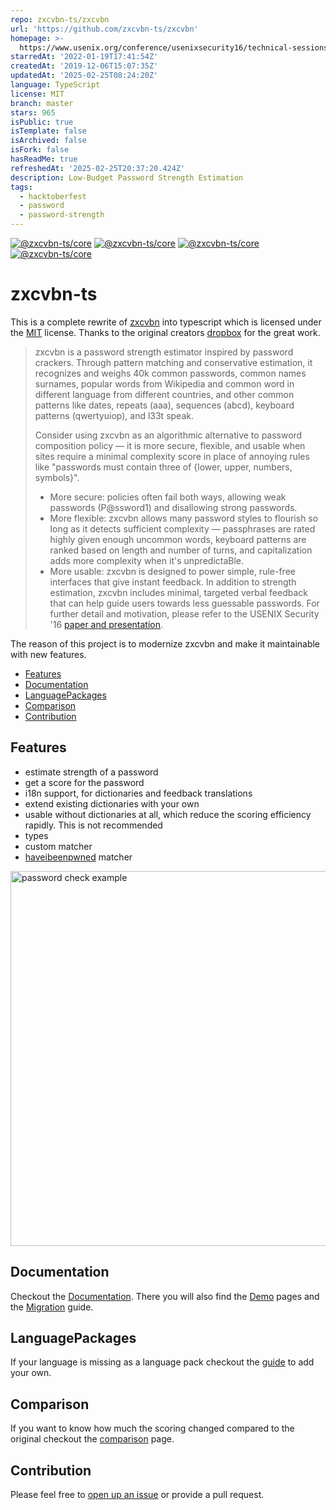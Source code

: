 ```yaml
---
repo: zxcvbn-ts/zxcvbn
url: 'https://github.com/zxcvbn-ts/zxcvbn'
homepage: >-
  https://www.usenix.org/conference/usenixsecurity16/technical-sessions/presentation/wheeler
starredAt: '2022-01-19T17:41:54Z'
createdAt: '2019-12-06T15:07:35Z'
updatedAt: '2025-02-25T08:24:20Z'
language: TypeScript
license: MIT
branch: master
stars: 965
isPublic: true
isTemplate: false
isArchived: false
isFork: false
hasReadMe: true
refreshedAt: '2025-02-25T20:37:20.424Z'
description: Low-Budget Password Strength Estimation
tags:
  - hacktoberfest
  - password
  - password-strength
---
```


[![@zxcvbn-ts/core](https://badgen.net/bundlephobia/min/@zxcvbn-ts/core)](https://bundlephobia.com/result?p=@zxcvbn-ts/core)
[![@zxcvbn-ts/core](https://badgen.net/npm/v/@zxcvbn-ts/core)](https://www.npmjs.com/package/@zxcvbn-ts/core)
[![@zxcvbn-ts/core](https://img.shields.io/github/license/zxcvbn-ts/zxcvbn)](LICENSE.txt)
[![@zxcvbn-ts/core](https://img.shields.io/github/actions/workflow/status/zxcvbn-ts/zxcvbn/build.js.yml?branch=master)](https://github.com/zxcvbn-ts/zxcvbn/actions/workflows/build.js.yml)


# zxcvbn-ts

This is a complete rewrite of [zxcvbn](https://github.com/dropbox/zxcvbn) into typescript
which is licensed under the [MIT](https://github.com/dropbox/zxcvbn/blob/master/LICENSE.txt) license.
Thanks to the original creators [dropbox](https://github.com/dropbox) for the great work.

> zxcvbn is a password strength estimator inspired by password crackers. 
> Through pattern matching and conservative estimation, 
> it recognizes and weighs 40k common passwords, 
> common names surnames, popular words from Wikipedia and common word in different language from different countries, 
> and other common patterns like dates, repeats (aaa), sequences (abcd), keyboard patterns (qwertyuiop), and l33t speak.
>
> Consider using zxcvbn as an algorithmic alternative to password composition policy — it is more secure, 
> flexible, and usable when sites require a minimal complexity score in place of annoying rules like "passwords must contain three of {lower, upper, numbers, symbols}".
>
> - More secure: policies often fail both ways, allowing weak passwords (P@ssword1) and disallowing strong passwords.
> - More flexible: zxcvbn allows many password styles to flourish so long as it detects sufficient complexity — passphrases are rated highly given enough uncommon words, keyboard patterns are ranked based on length and number of turns, and capitalization adds more complexity when it's unpredictaBle.
> - More usable: zxcvbn is designed to power simple, rule-free interfaces that give instant feedback. In addition to strength estimation, zxcvbn includes minimal, targeted verbal feedback that can help guide users towards less guessable passwords.
> For further detail and motivation, please refer to the USENIX Security '16 [paper and presentation](https://www.usenix.org/conference/usenixsecurity16/technical-sessions/presentation/wheeler).


The reason of this project is to modernize zxcvbn and make it maintainable with new features.

- [Features](#features)
- [Documentation](#Documentation)
- [LanguagePackages](#LanguagePackages)
- [Comparison](#Comparison)
- [Contribution](#Contribution)

## Features

- estimate strength of a password
- get a score for the password
- i18n support, for dictionaries and feedback translations
- extend existing dictionaries with your own
- usable without dictionaries at all, which reduce the scoring efficiency rapidly. This is not recommended
- types
- custom matcher
- [haveibeenpwned](https://haveibeenpwned.com/Passwords) matcher

<img alt="password check example" height="600" src="passwordCheck.gif"/>

## Documentation

Checkout the [Documentation](https://zxcvbn-ts.github.io/zxcvbn/).
There you will also find the [Demo](https://zxcvbn-ts.github.io/zxcvbn/demo/) pages
and the [Migration](https://zxcvbn-ts.github.io/zxcvbn/guide/migration) guide.

## LanguagePackages

If your language is missing as a language pack checkout the [guide](https://zxcvbn-ts.github.io/zxcvbn/guide/languages/#add-a-new-language-package) to add your own.

## Comparison

If you want to know how much the scoring changed compared to the original checkout the [comparison](https://zxcvbn-ts.github.io/zxcvbn/guide/comparison) page.

## Contribution

Please feel free to [open up an issue](https://github.com/zxcvbn-ts/zxcvbn/issues/new) or provide a pull request.
